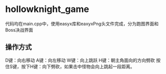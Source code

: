 # hollowknight_game
代码均在main.cpp中，使用easyx库和eaxyxPng头文件完成，分为跑图界面和Boss决战界面
## 操作方式
D键：向右移动
A键：向左移动
W键：向上跳跃
H键：朝主角面向的方向劈砍
按住S键，按下H键：向下劈砍，如果击中怪物会向上跳起一段距离。



